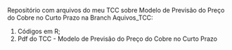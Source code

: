 Repositório com arquivos do meu TCC sobre Modelo de Previsão do Preço do Cobre no Curto Prazo na Branch Aquivos_TCC:
1) Códigos em R;
2) Pdf do TCC - Modelo de Previsão do Preço do Cobre no Curto Prazo

